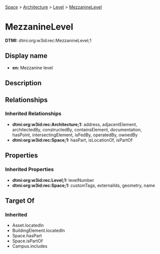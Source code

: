 [Space](../../Space.md) > [Architecture](../Architecture.md) > [Level](Level.md) > [MezzanineLevel](.)
# MezzanineLevel
**DTMI:** dtmi:org:w3id:rec:MezzanineLevel;1
## Display name
- **en:** Mezzanine level
## Description
## Relationships
### Inherited Relationships
* **dtmi:org:w3id:rec:Architecture;1:** address, adjacentElement, architectedBy, constructedBy, containsElement, documentation, hasPoint, intersectingElement, isFedBy, operatedBy, ownedBy
* **dtmi:org:w3id:rec:Space;1:** hasPart, isLocationOf, isPartOf
## Properties
### Inherited Properties
* **dtmi:org:w3id:rec:Level;1:** levelNumber
* **dtmi:org:w3id:rec:Space;1:** customTags, externalIds, geometry, name
## Target Of
### Inherited
* Asset.locatedIn
* BuildingElement.locatedIn
* Space.hasPart
* Space.isPartOf
* Campus.includes
